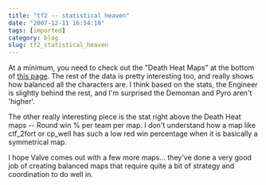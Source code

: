 ```yaml
---
title: "tf2 -- statistical heaven"
date: "2007-12-11 16:54:18"
tags: [imported]
category: blog
slug: tf2_statistical_heaven
---
```


At a minimum, you need to check out the "Death Heat Maps" at the bottom of <a href="http://www.steampowered.com/status/tf2/tf2_stats.php">this page</a>. The rest of the data is pretty interesting too, and really shows how balanced all the characters are. I think based on the stats, the Engineer is slightly behind the rest, and I'm surprised the Demoman and Pyro aren't 'higher'.

The other really interesting piece is the stat right above the Death Heat maps -- Round win % per team per map. I don't understand how a map like ctf_2fort or cp_well has such a low red win percentage when it is basically a symmetrical map.

I hope Valve comes out with a few more maps... they've done a very good job of creating balanced maps that require quite a bit of strategy and coordination to do well in.
